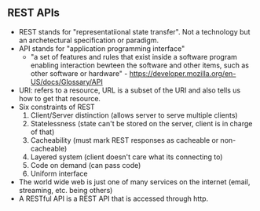 ## REST APIs

- REST stands for "representatiional state transfer". Not a technology but an archetectural specification or paradigm.
- API stands for "application programming interface"
    - "a set of features and rules that exist inside a software program enabling interaction bewteen the software and other items, such as other software or hardware" - https://developer.mozilla.org/en-US/docs/Glossary/API  
- URI: refers to a resource, URL is a subset of the URI and also tells us how to get that resource.  
- Six constraints of REST
    1. Client/Server distinction (allows server to serve multiple clients)
    2. Statelessness (state can't be stored on the server, client is in charge of that)
    3. Cacheability (must mark REST responses as cacheable or non-cacheable)
    4. Layered system (client doesn't care what its connecting to)
    5. Code on demand (can pass code)
    6. Uniform interface
- The world wide web is just one of many services on the internet (email, streaming, etc. being others)
- A RESTful API is a REST API that is accessed through http. 
